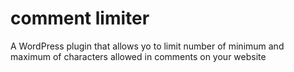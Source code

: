 # comment limiter
A WordPress plugin that allows yo to limit number of minimum and maximum of characters allowed in comments on your website

